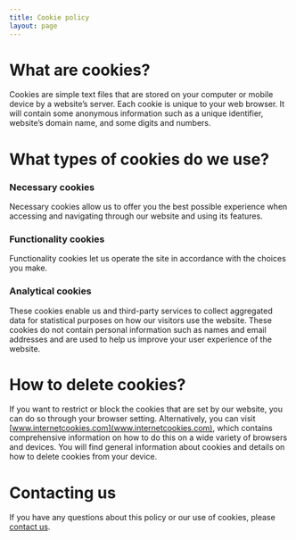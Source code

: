 ```yaml
---
title: Cookie policy
layout: page
---
```


# What are cookies?

Cookies are simple text files that are stored on your computer or mobile device by a website’s server. Each cookie is unique to your web browser. It will contain some anonymous information such as a unique identifier, website’s domain name, and some digits and numbers.

# What types of cookies do we use?

### Necessary cookies

Necessary cookies allow us to offer you the best possible experience when accessing and navigating through our website and using its features.

### Functionality cookies

Functionality cookies let us operate the site in accordance with the choices you make. 

### Analytical cookies

These cookies enable us and third-party services to collect aggregated data for statistical purposes on how our visitors use the website. These cookies do not contain personal information such as names and email addresses and are used to help us improve your user experience of the website.

# How to delete cookies?

If you want to restrict or block the cookies that are set by our website, you can do so through your browser setting. Alternatively, you can visit [www.internetcookies.com](www.internetcookies.com), which contains comprehensive information on how to do this on a wide variety of browsers and devices. You will find general information about cookies and details on how to delete cookies from your device.

# Contacting us

If you have any questions about this policy or our use of cookies, please [contact us](emiellemahieu.github.io/contact).
